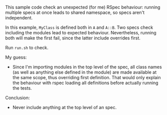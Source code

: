 This sample code check an unexpected (for me) RSpec behaviour: running multiple specs at once leads to shared namespace, so specs aren't independent.

In this example, `MyClass` is defined both in `A` and `A::B`. Two specs check including the modules lead to expected behaviour. Nevertheless, running both will make the first fail, since the latter include overrides first.

Run `run.sh` to check.

My guess:

* Since I'm importing modules in the top level of the spec, all class names (as well as anything else defined in the module) are made available at the same scope, thus overriding first definition. That would only explain the behaviour with rspec loading all definitions before actually running the tests.

Conclusion:

* Never include anything at the top level of an spec.
